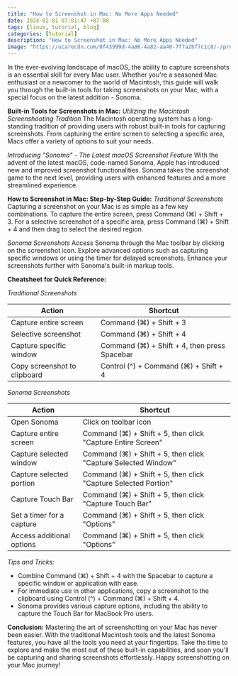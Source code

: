 ```yaml
---
title: "How to Screenshot in Mac: No More Apps Needed"
date: 2024-02-01 07:01:47 +07:00
tags: [linux, tutorial, blog]
categories: [Tutorial]
description: "How to Screenshot in Mac: No More Apps Needed"
image: "https://ucarecdn.com/0f43999d-4a86-4a82-aa40-7f7a2bf7c1c8/-/preview/500x500/-/quality/smart_retina/-/format/auto/"
---
```


In the ever-evolving landscape of macOS, the ability to capture screenshots is an essential skill for every Mac user. Whether you're a seasoned Mac enthusiast or a newcomer to the world of Macintosh, this guide will walk you through the built-in tools for taking screenshots on your Mac, with a special focus on the latest addition - Sonoma.

**Built-in Tools for Screenshots in Mac:**
*Utilizing the Macintosh Screenshooting Tradition*
The Macintosh operating system has a long-standing tradition of providing users with robust built-in tools for capturing screenshots. From capturing the entire screen to selecting a specific area, Macs offer a variety of options to suit your needs.

*Introducing "Sonoma" - The Latest macOS Screenshot Feature*
With the advent of the latest macOS, code-named Sonoma, Apple has introduced new and improved screenshot functionalities. Sonoma takes the screenshot game to the next level, providing users with enhanced features and a more streamlined experience.

**How to Screenshot in Mac: Step-by-Step Guide:**
*Traditional Screenshots*
Capturing a screenshot on your Mac is as simple as a few key combinations. To capture the entire screen, press Command (⌘) + Shift + 3. For a selective screenshot of a specific area, press Command (⌘) + Shift + 4 and then drag to select the desired region.

*Sonoma Screenshots*
Access Sonoma through the Mac toolbar by clicking on the screenshot icon. Explore advanced options such as capturing specific windows or using the timer for delayed screenshots. Enhance your screenshots further with Sonoma's built-in markup tools.

**Cheatsheet for Quick Reference:**

*Traditional Screenshots*

| Action                      | Shortcut                      |
| --------------------------- | ----------------------------- |
| Capture entire screen       | Command (⌘) + Shift + 3       |
| Selective screenshot        | Command (⌘) + Shift + 4       |
| Capture specific window     | Command (⌘) + Shift + 4, then press Spacebar |
| Copy screenshot to clipboard| Control (^) + Command (⌘) + Shift + 4 |

*Sonoma Screenshots*

| Action                      | Shortcut                      |
| --------------------------- | ----------------------------- |
| Open Sonoma                 | Click on toolbar icon         |
| Capture entire screen       | Command (⌘) + Shift + 5, then click "Capture Entire Screen" |
| Capture selected window     | Command (⌘) + Shift + 5, then click "Capture Selected Window" |
| Capture selected portion    | Command (⌘) + Shift + 5, then click "Capture Selected Portion" |
| Capture Touch Bar           | Command (⌘) + Shift + 5, then click "Capture Touch Bar" |
| Set a timer for a capture   | Command (⌘) + Shift + 5, then click "Options" |
| Access additional options   | Command (⌘) + Shift + 5, then click "Options" |

*Tips and Tricks:*
- Combine Command (⌘) + Shift + 4 with the Spacebar to capture a specific window or application with ease.
- For immediate use in other applications, copy a screenshot to the clipboard using Control (^) + Command (⌘) + Shift + 4.
- Sonoma provides various capture options, including the ability to capture the Touch Bar for MacBook Pro users.


**Conclusion:**
Mastering the art of screenshotting on your Mac has never been easier. With the traditional Macintosh tools and the latest Sonoma features, you have all the tools you need at your fingertips. Take the time to explore and make the most out of these built-in capabilities, and soon you'll be capturing and sharing screenshots effortlessly. Happy screenshotting on your Mac journey!